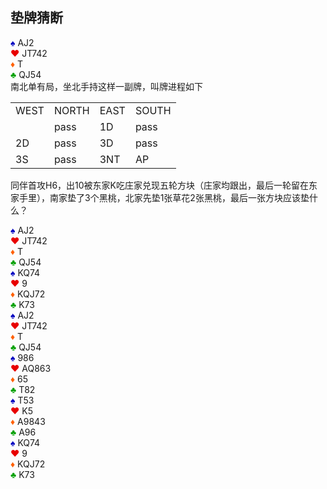## 垫牌猜断
<div class="board-container">
  <div class="Nhand">
      <font color="0000C0">♠</font> AJ2 <br>
      <font color="E80000">♥</font> JT742 <br>
      <font color="FF6000">♦</font> T <br>
      <font color="00A000">♣</font> QJ54 <br>
  </div>
</div>
南北单有局，坐北手持这样一副牌，叫牌进程如下
<table>
    <tr><td>WEST</td> <td>NORTH</td> <td>EAST</td> <td>SOUTH</td></tr>
    <tr><td></td> <td>pass</td> <td>1D</td> <td>pass</td></tr>
    <tr><td>2D</td> <td>pass</td> <td>3D</td> <td>pass</td></tr>
    <tr><td>3S</td> <td>pass</td> <td>3NT</td> <td>AP</td></tr>
</table>

同伴首攻H6，出10被东家K吃庄家兑现五轮方块（庄家均跟出，最后一轮留在东家手里），南家垫了3个黑桃，北家先垫1张草花2张黑桃，最后一张方块应该垫什么？
<div class="board-container">
  <div class="Nhand">
    <font color="0000C0">♠</font> AJ2 <br>
    <font color="E80000">♥</font> JT742 <br>
    <font color="FF6000">♦</font> T <br>
    <font color="00A000">♣</font> QJ54 <br>
  </div>
  <div class="Whand">
    <font color="0000C0">♠</font> KQ74 <br>
    <font color="E80000">♥</font> 9 <br>
    <font color="FF6000">♦</font> KQJ72 <br>
    <font color="00A000">♣</font> K73 <br>
  </div>
</div>


<div class="board-container">
  <div class="Nhand">
    <font color="0000C0">♠</font> AJ2 <br>
    <font color="E80000">♥</font> JT742 <br>
    <font color="FF6000">♦</font> T <br>
    <font color="00A000">♣</font> QJ54 <br>
  </div>
  <div class="Shand">
    <font color="0000C0">♠</font> 986 <br>
    <font color="E80000">♥</font> AQ863 <br>
    <font color="FF6000">♦</font> 65 <br>
    <font color="00A000">♣</font> T82 <br>
  </div>
  <div class="Ehand">
    <font color="0000C0">♠</font> T53 <br>
    <font color="E80000">♥</font> K5 <br>
    <font color="FF6000">♦</font> A9843 <br>
    <font color="00A000">♣</font> A96 <br>
  </div>
  <div class="Whand">
    <font color="0000C0">♠</font> KQ74 <br>
    <font color="E80000">♥</font> 9 <br>
    <font color="FF6000">♦</font> KQJ72 <br>
    <font color="00A000">♣</font> K73 <br>
  </div>
</div>